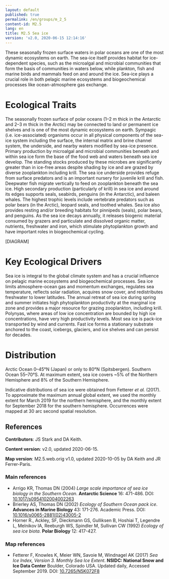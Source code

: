 ```yaml
---
layout: default
published: true
permalink: /en/groups/m_2_5
content-id: M2.5
lang: en
title: M2.5 Sea ice
version: 'v2.0, 2020-06-15 12:14:16'
---
```


These seasonally frozen surface waters in polar oceans are one of the most dynamic ecosystems on earth. The sea-ice itself provides habitat for ice-dependent species, such as the microalgal and microbial communities that form the basis of communities in waters below, while plankton, fish and marine birds and mammals feed on and around the ice. Sea-ice plays a crucial role in both pelagic marine ecosystems and biogeochemical processes like ocean-atmosphere gas exchange.

# Ecological Traits
 
The seasonally frozen surface of polar oceans (1–2 m thick in the Antarctic and 2–3 m thick in the Arctic) may be connected to land or permanent ice shelves and is one of the most dynamic ecosystems on earth. Sympagic (i.e. ice-associated) organisms occur in all physical components of the sea-ice system including the surface, the internal matrix and brine channel system, the underside, and nearby waters modified by sea-ice presence. Primary production by microalgal and microbial communities beneath and within sea ice form the base of the food web and waters beneath sea ice develop. The standing stocks produced by these microbes are significantly greater than in ice-free areas despite shading by ice and are grazed by diverse zooplankton including krill. The sea ice underside provides refuge from surface predators and is an important nursery for juvenile krill and fish. Deepwater fish migrate vertically to feed on zooplankton beneath the sea ice. High secondary production (particularly of krill) in sea ice and around its edges supports seals, seabirds, penguins (in the Antarctic), and baleen whales. The highest trophic levels include vertebrate predators such as polar bears (in the Arctic), leopard seals, and toothed whales. Sea ice also provides resting and/or breeding habitats for pinnipeds (seals), polar bears, and penguins. As the sea ice decays annually, it releases biogenic material consumed by grazers and particulate and dissolved organic matter, nutrients, freshwater and iron, which stimulate phytoplankton growth and have important roles in biogeochemical cycling. 

[DIAGRAM]

# Key Ecological Drivers
 
Sea ice is integral to the global climate system and has a crucial influence on pelagic marine ecosystems and biogeochemical processes. Sea ice limits atmosphere-ocean gas and momentum exchanges, regulates sea temperature, reflects solar radiation, acquires snow cover, and redistributes freshwater to lower latitudes. The annual retreat of sea ice during spring and summer initiates high phytoplankton productivity at the marginal ice zone and provides a major resource for grazing zooplankton, including krill. Polynyas, where areas of low ice concentration are bounded by high ice concentrations, have very high productivity levels. Most sea ice is pack-ice transported by wind and currents. Fast ice forms a stationary substrate anchored to the coast, icebergs, glaciers, and ice shelves and can persist for decades. 
 
# Distribution
 
Arctic Ocean 0–45°N (Japan) or only to 80°N (Spitsbergen). Southern Ocean 55–70°S. At maximum extent, sea ice covers ~5% of the Northern Hemisphere and 8% of the Southern Hemisphere. 

Indicative distributions of sea ice were obtained from Fetterer _et al._ (2017). To approximate the maximum annual global extent, we used the monthly extent for March 2019 for the northern hemisphere, and the monthly extent for September 2018 for the southern hemisphere. Occurrences were mapped at 30 arc second spatial resolution.

## References

**Contributors**: JS Stark and DA Keith.

**Content version**: v2.0, updated 2020-06-15.

**Map version**: M2.5.web.orig v1.0, updated 2020-10-05 by DA Keith and JR Ferrer-Paris.

### Main references
* Arrigo KR, Thomas DN  (2004) *Large scale importance of sea ice biology in the Southern Ocean*. **Antarctic Science** 16: 471-486. DOI: [10.1017/s0954102004002263](http://doi.org/10.1017/s0954102004002263)
* Brierley AS, Thomas DN  (2002) *Ecology of Southern Ocean pack ice*. **Advances in Marine Biology** 43: 171-276. Academic Press. DOI: [10.1016/s0065-2881(02)43005-2](http://doi.org/10.1016/s0065-2881(02)43005-2)
* Horner R., Ackley, SF, Dieckmann GS, Gulliksen B, Hoshiai T, Legendre L, Melnikov IA, Reeburgh WS, Spindler M, Sullivan CW (1992) *Ecology of sea ice biota*. **Polar Biology** 12: 417-427.

### Map references
* Fetterer F, Knowles K, Meier WN, Savoie M, Windnagel AK  (2017) *Sea Ice Index, Version 3. Monthly Sea Ice Extent*. **NSIDC: National Snow and Ice Data Center** Boulder, Colorado USA. Updated daily, Accessed September 2019. DOI: [10.7265/N5K072F8](http://doi.org/10.7265/N5K072F8)
